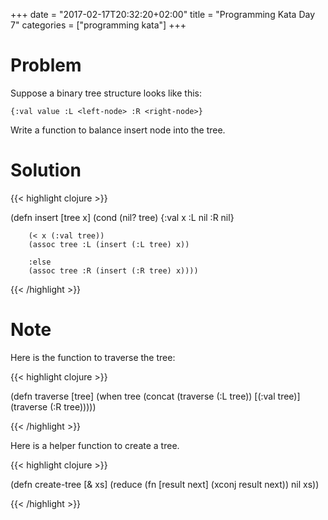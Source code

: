 +++
date = "2017-02-17T20:32:20+02:00"
title = "Programming Kata Day 7"
categories = ["programming kata"]
+++

# Problem

Suppose a binary tree structure looks like this:

```
{:val value :L <left-node> :R <right-node>}
```
Write a function to balance insert node into the tree.

# Solution

{{< highlight clojure >}}

(defn insert [tree x]
  (cond (nil? tree)
        {:val x :L nil :R nil}

        (< x (:val tree))
        (assoc tree :L (insert (:L tree) x))

        :else
        (assoc tree :R (insert (:R tree) x))))

{{< /highlight >}}

# Note

Here is the function to traverse the tree:

{{< highlight clojure >}}

(defn traverse [tree]
  (when tree
    (concat (traverse (:L tree)) [(:val tree)] (traverse (:R tree)))))

{{< /highlight >}}

Here is a helper function to create a tree.

{{< highlight clojure >}}

(defn create-tree [& xs]
  (reduce (fn [result next] (xconj result next)) nil xs))

{{< /highlight >}}
